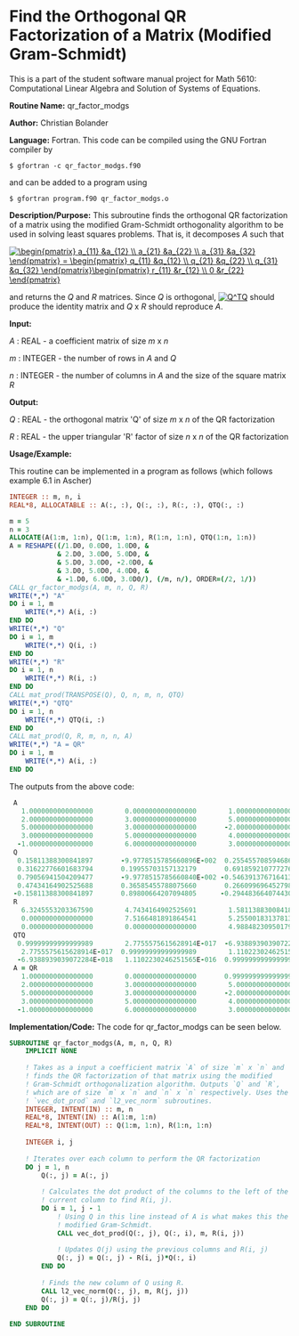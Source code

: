 # Find the Orthogonal QR Factorization of a Matrix (Modified Gram-Schmidt)

This is a part of the student software manual project for Math 5610: Computational Linear Algebra and Solution of Systems of Equations. 

**Routine Name:**          qr_factor_modgs

**Author:** Christian Bolander

**Language:** Fortran. This code can be compiled using the GNU Fortran compiler by

```$ gfortran -c qr_factor_modgs.f90```

and can be added to a program using

```$ gfortran program.f90 qr_factor_modgs.o ``` 

**Description/Purpose:** This subroutine finds the orthogonal QR factorization of a matrix using the modified Gram-Schmidt orthogonality algorithm to be used in solving least squares problems. That is, it decomposes *A* such that

<a href="https://www.codecogs.com/eqnedit.php?latex=\inline&space;\begin{pmatrix}&space;a_{11}&space;&a_{12}&space;\\&space;a_{21}&space;&a_{22}&space;\\&space;a_{31}&space;&a_{32}&space;\end{pmatrix}&space;=&space;\begin{pmatrix}&space;q_{11}&space;&q_{12}&space;\\&space;q_{21}&space;&q_{22}&space;\\&space;q_{31}&space;&q_{32}&space;\end{pmatrix}\begin{pmatrix}&space;r_{11}&space;&r_{12}&space;\\&space;0&space;&r_{22}&space;\end{pmatrix}" target="_blank"><img src="https://latex.codecogs.com/gif.latex?\inline&space;\begin{pmatrix}&space;a_{11}&space;&a_{12}&space;\\&space;a_{21}&space;&a_{22}&space;\\&space;a_{31}&space;&a_{32}&space;\end{pmatrix}&space;=&space;\begin{pmatrix}&space;q_{11}&space;&q_{12}&space;\\&space;q_{21}&space;&q_{22}&space;\\&space;q_{31}&space;&q_{32}&space;\end{pmatrix}\begin{pmatrix}&space;r_{11}&space;&r_{12}&space;\\&space;0&space;&r_{22}&space;\end{pmatrix}" title="\begin{pmatrix} a_{11} &a_{12} \\ a_{21} &a_{22} \\ a_{31} &a_{32} \end{pmatrix} = \begin{pmatrix} q_{11} &q_{12} \\ q_{21} &q_{22} \\ q_{31} &q_{32} \end{pmatrix}\begin{pmatrix} r_{11} &r_{12} \\ 0 &r_{22} \end{pmatrix}" /></a>

and returns the *Q* and *R* matrices. Since *Q* is orthogonal, <a href="https://www.codecogs.com/eqnedit.php?latex=\inline&space;Q^TQ" target="_blank"><img src="https://latex.codecogs.com/gif.latex?\inline&space;Q^TQ" title="Q^TQ" /></a> should produce the identity matrix and *Q* x *R* should reproduce *A*.

**Input:** 

*A* : REAL - a coefficient matrix of size *m* x *n*

*m* : INTEGER - the number of rows in *A* and *Q*

*n* : INTEGER - the number of columns in *A* and the size of the square matrix *R*

**Output:** 

*Q* : REAL - the orthogonal matrix 'Q' of size *m* x *n* of the QR factorization

*R* : REAL - the upper triangular 'R' factor of size *n* x *n* of the QR factorization

**Usage/Example:**

This routine can be implemented in a program as follows (which follows example 6.1 in Ascher)

```fortran
INTEGER :: m, n, i
REAL*8, ALLOCATABLE :: A(:, :), Q(:, :), R(:, :), QTQ(:, :)

m = 5
n = 3
ALLOCATE(A(1:m, 1:n), Q(1:m, 1:n), R(1:n, 1:n), QTQ(1:n, 1:n))
A = RESHAPE((/1.D0, 0.0D0, 1.0D0, &
			& 2.D0, 3.0D0, 5.0D0, &
			& 5.D0, 3.0D0, -2.0D0, &
			& 3.D0, 5.0D0, 4.0D0, &
			& -1.D0, 6.0D0, 3.0D0/), (/m, n/), ORDER=(/2, 1/))
CALL qr_factor_modgs(A, m, n, Q, R)
WRITE(*,*) "A"
DO i = 1, m
	WRITE(*,*) A(i, :)
END DO
WRITE(*,*) "Q"
DO i = 1, m
	WRITE(*,*) Q(i, :)
END DO
WRITE(*,*) "R"
DO i = 1, n
	WRITE(*,*) R(i, :)
END DO
CALL mat_prod(TRANSPOSE(Q), Q, n, m, n, QTQ)
WRITE(*,*) "QTQ"
DO i = 1, n
	WRITE(*,*) QTQ(i, :)
END DO
CALL mat_prod(Q, R, m, n, n, A)
WRITE(*,*) "A = QR"
DO i = 1, m
	WRITE(*,*) A(i, :)
END DO
```

The outputs from the above code:

```fortran
 A
   1.0000000000000000        0.0000000000000000        1.0000000000000000     
   2.0000000000000000        3.0000000000000000        5.0000000000000000     
   5.0000000000000000        3.0000000000000000       -2.0000000000000000     
   3.0000000000000000        5.0000000000000000        4.0000000000000000     
  -1.0000000000000000        6.0000000000000000        3.0000000000000000     
 Q
  0.15811388300841897       -9.9778515785660896E-002  0.25545570859468658     
  0.31622776601683794       0.19955703157132179       0.69185921077727641     
  0.79056941504209477       -9.9778515785660840E-002 -0.54639137671641314     
  0.47434164902525688       0.36585455788075660       0.26609969645279863     
 -0.15811388300841897       0.89800664207094805      -0.29448366407443027     
 R
   6.3245553203367590        4.7434164902525691        1.5811388300841895     
   0.0000000000000000        7.5166481891864541        5.2550018313781397     
   0.0000000000000000        0.0000000000000000        4.9884823095017978     
 QTQ
  0.99999999999999989        2.7755575615628914E-017  -6.9388939039072284E-018
   2.7755575615628914E-017  0.99999999999999989        1.1102230246251565E-016
  -6.9388939039072284E-018   1.1102230246251565E-016  0.99999999999999989     
 A = QR
   1.0000000000000000        0.0000000000000000       0.99999999999999989     
   2.0000000000000000        3.0000000000000000        5.0000000000000000     
   5.0000000000000000        3.0000000000000000       -2.0000000000000000     
   3.0000000000000000        5.0000000000000000        4.0000000000000000     
  -1.0000000000000000        6.0000000000000000        3.0000000000000000 
```

**Implementation/Code:** The code for qr_factor_modgs can be seen below.

```fortran
SUBROUTINE qr_factor_modgs(A, m, n, Q, R)
	IMPLICIT NONE
	
	! Takes as a input a coefficient matrix `A` of size `m` x `n` and
	! finds the QR factorization of that matrix using the modified
	! Gram-Schmidt orthogonalization algorithm. Outputs `Q` and `R`,
	! which are of size `m` x `n` and `n` x `n` respectively. Uses the
	! `vec_dot_prod` and `l2_vec_norm` subroutines.
	INTEGER, INTENT(IN) :: m, n
	REAL*8, INTENT(IN) :: A(1:m, 1:n)
	REAL*8, INTENT(OUT) :: Q(1:m, 1:n), R(1:n, 1:n)
	
	INTEGER i, j
	
	! Iterates over each column to perform the QR factorization
	DO j = 1, n
		Q(:, j) = A(:, j)
		
		! Calculates the dot product of the columns to the left of the
		! current column to find R(i, j).
		DO i = 1, j - 1
			! Using Q in this line instead of A is what makes this the
			! modified Gram-Schmidt.
			CALL vec_dot_prod(Q(:, j), Q(:, i), m, R(i, j))
			
			! Updates Q(j) using the previous columns and R(i, j)
			Q(:, j) = Q(:, j) - R(i, j)*Q(:, i)
		END DO
		
		! Finds the new column of Q using R.
		CALL l2_vec_norm(Q(:, j), m, R(j, j))
		Q(:, j) = Q(:, j)/R(j, j)
	END DO
	
END SUBROUTINE
```



